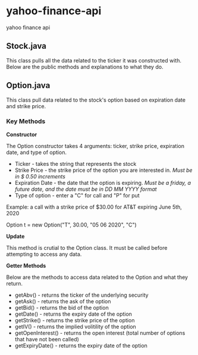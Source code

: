 # yahoo-finance-api
yahoo finance api



## Stock.java

This class pulls all the data related to the ticker it was constructed with. Below are the public methods and explanations to what they do.






## Option.java

This class pull data related to the stock's option based on expiration date and strike price.

### Key Methods

**Constructor** 

The Option constructor takes 4 arguments: ticker, strike price, expiration date, and type of option.

* Ticker - takes the string that represents the stock
* Strike Price - the strike price of the option you are interested in. *Must be in $ 0.50 increments* 
* Expiration Date - the date that the option is expiring. *Must be a friday, a future date, and the date must be in DD MM YYYY format*
* Type of option - enter a "C" for call and "P" for put

Example: a call with a strike price of $30.00 for AT&T expiring June 5th, 2020

Option t = new Option("T", 30.00, "05 06 2020", "C")

**Update**

This method is crutial to the Option class. It must be called before attempting to access any data.

**Getter Methods**

Below are the methods to access data related to the Option and what they return.

* getAbv() - returns the ticker of the underlying security
* getAsk() - returns the ask of the option
* getBid() - returns the bid of the option
* getDate() - returns the expiry date of the option
* getStrike() - returns the strike price of the option
* getIV() - returns the implied volitility of the option
* getOpenInterest() - returns the open interest (total number of options that have not been called) 
* getExpiryDate() - returns the expiry date of the option
